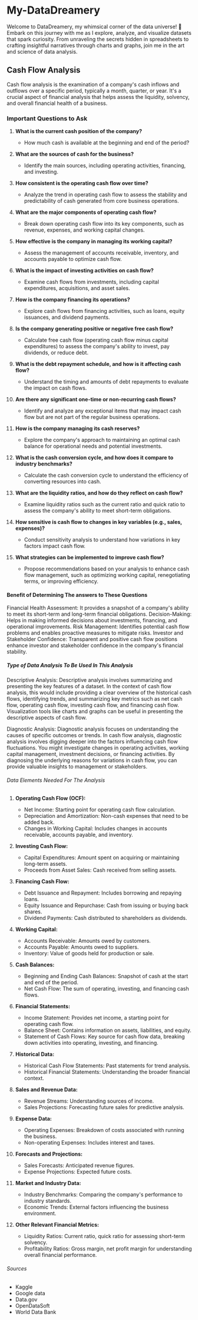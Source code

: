 # My-DataDreamery
Welcome to DataDreamery, my whimsical corner of the data universe! 🚀 Embark on this journey with me as I explore, analyze, and visualize datasets that spark curiosity. From unraveling the secrets hidden in spreadsheets to crafting insightful narratives through charts and graphs, join me in the art and science of data analysis.
## Cash Flow Analysis
Cash flow analysis is the examination of a company's cash inflows and outflows over a specific period, typically a month, quarter, or year. It's a crucial aspect of financial analysis that helps assess the liquidity, solvency, and overall financial health of a business.
### Important Questions to Ask
1. **What is the current cash position of the company?**
   - How much cash is available at the beginning and end of the period?

2. **What are the sources of cash for the business?**
   - Identify the main sources, including operating activities, financing, and investing.

3. **How consistent is the operating cash flow over time?**
   - Analyze the trend in operating cash flow to assess the stability and predictability of cash generated from core business operations.

4. **What are the major components of operating cash flow?**
   - Break down operating cash flow into its key components, such as revenue, expenses, and working capital changes.

5. **How effective is the company in managing its working capital?**
   - Assess the management of accounts receivable, inventory, and accounts payable to optimize cash flow.

6. **What is the impact of investing activities on cash flow?**
   - Examine cash flows from investments, including capital expenditures, acquisitions, and asset sales.

7. **How is the company financing its operations?**
   - Explore cash flows from financing activities, such as loans, equity issuances, and dividend payments.

8. **Is the company generating positive or negative free cash flow?**
   - Calculate free cash flow (operating cash flow minus capital expenditures) to assess the company's ability to invest, pay dividends, or reduce debt.

9. **What is the debt repayment schedule, and how is it affecting cash flow?**
   - Understand the timing and amounts of debt repayments to evaluate the impact on cash flows.

10. **Are there any significant one-time or non-recurring cash flows?**
    - Identify and analyze any exceptional items that may impact cash flow but are not part of the regular business operations.

11. **How is the company managing its cash reserves?**
    - Explore the company's approach to maintaining an optimal cash balance for operational needs and potential investments.

12. **What is the cash conversion cycle, and how does it compare to industry benchmarks?**
    - Calculate the cash conversion cycle to understand the efficiency of converting resources into cash.

13. **What are the liquidity ratios, and how do they reflect on cash flow?**
    - Examine liquidity ratios such as the current ratio and quick ratio to assess the company's ability to meet short-term obligations.

14. **How sensitive is cash flow to changes in key variables (e.g., sales, expenses)?**
    - Conduct sensitivity analysis to understand how variations in key factors impact cash flow.

15. **What strategies can be implemented to improve cash flow?**
    - Propose recommendations based on your analysis to enhance cash flow management, such as optimizing working capital, renegotiating terms, or improving efficiency.


#### Benefit of Determining The answers to These Questions
Financial Health Assessment: It provides a snapshot of a company's ability to meet its short-term and long-term financial obligations.
Decision-Making: Helps in making informed decisions about investments, financing, and operational improvements.
Risk Management: Identifies potential cash flow problems and enables proactive measures to mitigate risks.
Investor and Stakeholder Confidence: Transparent and positive cash flow positions enhance investor and stakeholder confidence in the company's financial stability.

##### Type of Data Analysis To Be Used In This Analysis
Descriptive Analysis: Descriptive analysis involves summarizing and presenting the key features of a dataset. In the context of cash flow analysis, this would include providing a clear overview of the historical cash flows, identifying trends, and summarizing key metrics such as net cash flow, operating cash flow, investing cash flow, and financing cash flow. Visualization tools like charts and graphs can be useful in presenting the descriptive aspects of cash flow.

Diagnostic Analysis: Diagnostic analysis focuses on understanding the causes of specific outcomes or trends. In cash flow analysis, diagnostic analysis involves digging deeper into the factors influencing cash flow fluctuations. You might investigate changes in operating activities, working capital management, investment decisions, or financing activities. By diagnosing the underlying reasons for variations in cash flow, you can provide valuable insights to management or stakeholders. 

###### Data Elements Needed For The Analysis
1. **Operating Cash Flow (OCF):**
   - Net Income: Starting point for operating cash flow calculation.
   - Depreciation and Amortization: Non-cash expenses that need to be added back.
   - Changes in Working Capital: Includes changes in accounts receivable, accounts payable, and inventory.

2. **Investing Cash Flow:**
   - Capital Expenditures: Amount spent on acquiring or maintaining long-term assets.
   - Proceeds from Asset Sales: Cash received from selling assets.

3. **Financing Cash Flow:**
   - Debt Issuance and Repayment: Includes borrowing and repaying loans.
   - Equity Issuance and Repurchase: Cash from issuing or buying back shares.
   - Dividend Payments: Cash distributed to shareholders as dividends.

4. **Working Capital:**
   - Accounts Receivable: Amounts owed by customers.
   - Accounts Payable: Amounts owed to suppliers.
   - Inventory: Value of goods held for production or sale.

5. **Cash Balances:**
   - Beginning and Ending Cash Balances: Snapshot of cash at the start and end of the period.
   - Net Cash Flow: The sum of operating, investing, and financing cash flows.

6. **Financial Statements:**
   - Income Statement: Provides net income, a starting point for operating cash flow.
   - Balance Sheet: Contains information on assets, liabilities, and equity.
   - Statement of Cash Flows: Key source for cash flow data, breaking down activities into operating, investing, and financing.

7. **Historical Data:**
   - Historical Cash Flow Statements: Past statements for trend analysis.
   - Historical Financial Statements: Understanding the broader financial context.

8. **Sales and Revenue Data:**
   - Revenue Streams: Understanding sources of income.
   - Sales Projections: Forecasting future sales for predictive analysis.

9. **Expense Data:**
   - Operating Expenses: Breakdown of costs associated with running the business.
   - Non-operating Expenses: Includes interest and taxes.

10. **Forecasts and Projections:**
    - Sales Forecasts: Anticipated revenue figures.
    - Expense Projections: Expected future costs.

11. **Market and Industry Data:**
    - Industry Benchmarks: Comparing the company's performance to industry standards.
    - Economic Trends: External factors influencing the business environment.

12. **Other Relevant Financial Metrics:**
    - Liquidity Ratios: Current ratio, quick ratio for assessing short-term solvency.
    - Profitability Ratios: Gross margin, net profit margin for understanding overall financial performance.

###### Sources
   - Kaggle
   - Google data
   - Data.gov
   - OpenDataSoft
   - World Data Bank




